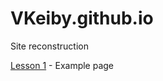 
# VKeiby.github.io
Site reconstruction

[Lesson 1](https://vkeiby.github.io/src1/index.html) - Example page
